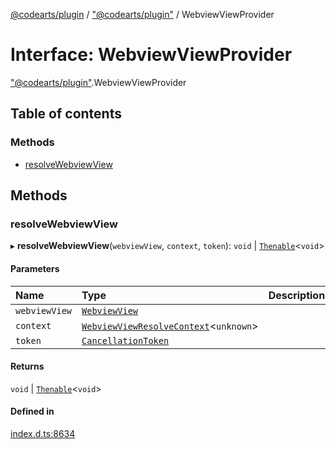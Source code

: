 [@codearts/plugin](../README.md) / ["@codearts/plugin"](../modules/_codearts_plugin_.md) / WebviewViewProvider

# Interface: WebviewViewProvider

["@codearts/plugin"](../modules/_codearts_plugin_.md).WebviewViewProvider

## Table of contents

### Methods

- [resolveWebviewView](codearts_plugin_.WebviewViewProvider.md#resolvewebviewview)

## Methods

### resolveWebviewView

▸ **resolveWebviewView**(`webviewView`, `context`, `token`): `void` \| [`Thenable`](Thenable.md)<`void`\>

#### Parameters

| Name | Type | Description |
| :------ | :------ | :------ |
| `webviewView` | [`WebviewView`](codearts_plugin_.WebviewView.md) |  |
| `context` | [`WebviewViewResolveContext`](codearts_plugin_.WebviewViewResolveContext.md)<`unknown`\> |  |
| `token` | [`CancellationToken`](codearts_plugin_.CancellationToken.md) |  |

#### Returns

`void` \| [`Thenable`](Thenable.md)<`void`\>

#### Defined in

[index.d.ts:8634](https://github.com/huaweicloud/cloudide-plugin-api/blob/a4193a8/index.d.ts#L8634)
